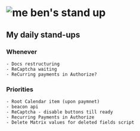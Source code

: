 # ![me](https://avatars2.githubusercontent.com/u/5232044?s=50&v=4) ben's stand up

## My daily stand-ups

### Whenever
   
    - Docs restructuring
    - ReCaptcha waiting
    - ReCurring payments in Authorize?
    
### Priorities 
   
    - Root Calendar item (upon paymnet)
    - beacon api
    - ReCaptcha - disable buttons till ready
    - Recurring Payments in Authorize
    - Delete Matrix values for deleted fields script
